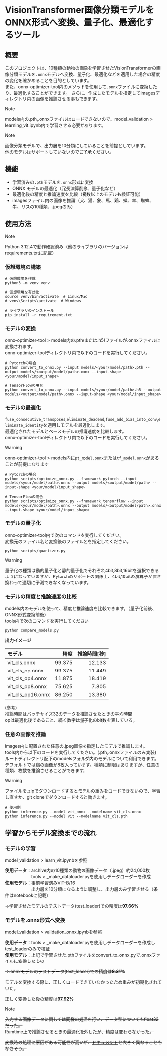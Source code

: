 # VisionTransformer画像分類モデルをONNX形式へ変換、量子化、最適化するツール

## 概要

このプロジェクトは、10種類の動物の画像を学習させたVisionTransformerの画像分類モデルを`.onnx`モデルへ変換、量子化、最適化などを適用した場合の精度の変化を確かめることを目的としています。  
また、onnx-optimizer-tool内のメソッドを使用して`.onnx`ファイルに変換したり、最適化することができます。  さらに、作成したモデルを指定してimagesディレクトリ内の画像を推論させる事もできます。
> [!NOTE]
> models内の.pth,.onnxファイルはロードできないので、model_validation > learning_vit.ipynb内で学習させる必要があります。

> [!NOTE]
> 画像分類モデルで、出力層を10分類にしていることを前提としています。  
> 他のモデルはサポートしていないのでご了承ください。



## 機能

- 学習済みの`.pth`モデルを`.onnx`形式に変換
- ONNX モデルの最適化（冗長演算削除、量子化など）
- 最適化後の精度と推論速度を比較（複数以上のモデルも検証可能）
- imagesファイル内の画像を推論（犬、猫、象、馬、鶏、蝶、羊、蜘蛛、牛、リスの10種類、.jpegのみ）

## 使用方法

> [!NOTE]
> Python 3.12.4で動作確認済み（他のライブラリのバージョンはrequirements.txtに記載）

### 仮想環境の構築
```
# 仮想環境を作成
python3 -m venv venv

# 仮想環境を有効化
source venv/bin/activate  # Linux/Mac
# venv\Scripts\activate  # Windows

# ライブラリのインストール
pip install -r requirement.txt
```

### モデルの変換
onnx-optimizer-tool > models内の.pth(または.h5)ファイルが.onnxファイルに変換されます。  
onnx-optimizer-toolディレクトリ内で以下のコードを実行してください。
```
# Pytorchの場合
python convert_to_onnx.py --input models/<your/model/path>.pth --output models/<output/model/path>.onnx --input-shape <your/model/input_shape>

# TensorFlowの場合
python convert_to_onnx.py --input models/<your/model/path>.h5 --output models/<output/model/path>.onnx --input-shape <your/model/input_shape>
```

### モデルの最適化
`fuse_consecutive_transposes`,`eliminate_deadend`,`fuse_add_bias_into_conv`,`eliminate_identity`を適用しモデルを最適化します。  
最適化されたモデルとベースモデルの推論速度を比較します。  
onnx-optimizer-toolディレクトリ内で以下のコードを実行してください。

> [!WARNING]
> onnx-optimizer-tool > models内に`pt_model.onnx`または`tf_model.onnx`があることが前提になります


```
# Pytorchの場合
python scripts/optimize_onnx.py --framework pytorch --input models/<your/model/path>.onnx --output models/<output/model/path> --input-shape <your/model/input_shape>

# TensorFlowの場合
python scripts/optimize_onnx.py --framework tensorflow --input models/<your/model/path>.onnx --output models/<output/model/path>.onnx --input-shape <your/model/input_shape>

```

### モデルの量子化
onnx-optimizer-tool内で次のコマンドを実行してください。  
変換元のファイル名と変換後のファイル名を指定してください。
```
python scripts/quantizer.py
```

> [!WARNING]
> 量子化の種類は動的量子化と静的量子化でそれぞれ4bit,8bit,16bitを選択できるようになっていますが、Pytorchのサポートの関係上、4bit,16bitの演算子が置き換わって適切に予測できなくなっています。

### モデルの精度と推論速度の比較
models内のモデルを使って、精度と推論速度を比較できます。（量子化前後、ONNX形式変換前後）  
tools内で次のコマンドを実行してください
```
python compare_models.py 
```
**出力イメージ**  

| モデル             | 精度    | 推論時間[秒] |
|:--------------------|---------:|-------------:|
| vit_cls.onnx       | 99.375  | 12.133      |
| vit_cls_op.onnx    | 99.375  | 11.449      |
| vit_cls_op4.onnx   | 11.875  | 18.419      |
| vit_cls_op8.onnx   | 75.625  | 7.805       |
| vit_cls_op16.onnx  | 86.250  | 13.380      |

(参考)  
推論時間はバッチサイズ32のデータを推論させたときの平均時間  
opは最適化後であること、続く数字は量子化のbit数を表している。



### 任意の画像を推論
images内に配置された任意の.jpeg画像を指定したモデルで推論します。  
tools内から以下のコードを実行してください。(.pth,.onnxファイルのみ実装)  
ルートディレクトリ配下のmodelsフォルダ内のモデルについて利用できます。  
デフォルトでは鶏の画像が8枚入っています。種類に制限はありますが、任意の種類、枚数を推論させることができます。
> [!WARNING]
> ファイルを.zipでダウンロードするとモデルの重みをロードできないので、学習し直すか、git cloneでダウンロードすると動きます。

```
# 使用例
python inference.py --model vit_onnx --modelname vit_cls.onnx
python inference.py --model vit --modelname vit_cls.pth
```

## 学習からモデル変換までの流れ
### モデルの学習
model_validation > learn_vit.ipynbを参照

**使用データ**：archive内の10種類の動物の画像データ（.jpeg）約24,000枚  
　　　　　　tools > _make_dataloader.pyを使用しデータローダーを作成  
**使用モデル**：事前学習済みViT-B/16  
　　　　　　出力層を10分類になるように調整し、出力層のみ学習させる（条件はnotebookに記載）

→学習させたモデルのテストデータ(test_loader)での精度は**97.66%**

### モデルを.onnx形式へ変換
model_validation > validation_onnx.ipynbを参照

**使用データ**：tools > _make_dataloader.pyを使用しデータローダーを作成しtest_loaderのみで検証  
**使用モデル**：上記で学習させた.pthファイルをconvert_to_onnx.pyで.onnxファイルに変換したもの

~~→.onnxモデルのテストデータ(test_loader)での精度は**8.31%**~~

モデルを変換する際に、正しくロードできていなかったため重みが初期化されていた。

正しく変換した後の精度は**97.92%**



> [!NOTE]
> ~~入力する画像データに関しては同様の処理を行い、データ型についてもfloat32だった。~~  
> ~~Rumtime上で推論させるときの最適化を外したが、精度は変わらなかった。~~
>
> ~~変換時の処理に原因がある可能性が高いが、[ドキュメント](https://pytorch.org/docs/stable/onnx.html)と大きく異なることもなさそう。~~ 
>


